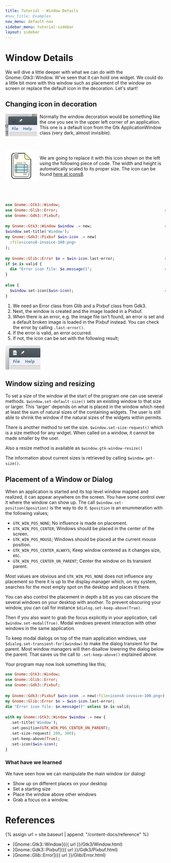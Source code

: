 ```yaml
---
title: Tutorial - Window Details
#nav_title: Examples
nav_menu: default-nav
sidebar_menu: tutorial-sidebar
layout: sidebar
---
```

# Window Details

We will dive a little deeper with what we can do with the Gnome::Gtk3::Window. W've seen that it can hold one widget. We could do a little bit more with this window such as placement of the window on screen or replace the default icon in the decoration. Let's start!

## Changing icon in decoration

<p>
<img src="images/window-deco1.png" width="100" style="float:left; margin-right:8px"/>
Normally the window decoration would be something like the one you see in the upper left corner of an application. This one is a default icon from the Gtk ApplicationWindow class (very dark, almost invisible).
</p>
<br/>
<p>
<img src="images/icons8-invoice-100.png" width="100" style="float:left; margin-right:8px"/>
<br/>
We are going to replace it with this icon shown on the left using the following piece of code. The width and height is automatically scaled to its proper size. The icon can be found <a href="https://icons8.com" target="\_blank">here at icons8</a>.
</p>
<br/>
<br/>
<br/>


```raku
use Gnome::Gtk3::Window;
use Gnome::Glib::Error;                                               # 1
use Gnome::Gdk3::Pixbuf;

my Gnome::Gtk3::Window $window .= new;                                # 2
$window.set-title('Window');
my Gnome::Gdk3::Pixbuf $win-icon .= new(
  :file<icons8-invoice-100.png>
);

my Gnome::Glib::Error $e = $win-icon.last-error;                      # 3
if $e.is-valid {
  die "Error icon file: $e.message()";                                # 4
}

else {
  $window.set-icon($win-icon);                                        # 5
}
```

1) We need an Error class from Glib and a Pixbuf class from Gdk3.
2) Next, the window is created and the image loaded in a Pixbuf.
3) When there is an error, e.g. the image file isn't found, an error is set and a default broken image is loaded in the Pixbuf instead. You can check the error by calling `.last-error()`.
4) If the error is valid, an error occurred.
5) If not, the icon can be set with the following result;

![new icon](images/window-deco2.png)


## Window sizing and resizing

To set a size of the window at the start of the program one can use several methods. `$window.set-default-size()` sets an existing window to that size or larger. This 'larger' depends on what is placed in the window which need at least the sum of natural sizes of the containing widgets. The user is still able to shrink the window if the natural sizes of the widgets within permits.

There is another method to set the size. `$window.set-size-request()` which is a size method for any widget. When called on a window, it cannot be made smaller by the user.

Also a resize method is available as `$window.gtk-window-resize()` <!--[`$window.gtk_window_resize()`](../reference/Gtk3/Window.html#wow101).-->

The information about current sizes is retrieved by calling `$window.get-size()`.


## Placement of a Window or Dialog

When an application is started and its top level window mapped and realized, it can appear anywhere on the screen. You have some control over it where the window can show up. The call `$window.set-position($position)` is the way to do it. `$position` is an enummeration with the following values;
* `GTK_WIN_POS_NONE`; No influence is made on placement.
* `GTK_WIN_POS_CENTER`; Windows should be placed in the center of the screen.
* `GTK_WIN_POS_MOUSE`; Windows should be placed at the current mouse position.
* `GTK_WIN_POS_CENTER_ALWAYS`; Keep window centered as it changes size, etc.
* `GTK_WIN_POS_CENTER_ON_PARENT`; Center the window on its transient parent.

Most values are obvious and `GTK_WIN_POS_NONE` does not influence any placement so there it is up to the display manager which, on my system, searches for the most empty spot on the desktop and places it there.

You can also control the placement in depth a bit as you can obscure the several windows on your desktop with another. To prevent obscuring your window, you can call for instance `$dialog.set-keep-above(True)`.

Then if you also want to grab the focus explicitly in your application, call `$window.set-modal(True)`. Modal windows prevent interaction with other windows in the same application.

To keep modal dialogs on top of the main application windows, use `$dialog.set-transient-for($window)` to make the dialog transient for the parent. Most window managers will then disallow lowering the dialog below the parent. That saves us the call to `.set-keep-above()` explained above.

Your program may now look something like this;

```raku
use Gnome::Gtk3::Window;
use Gnome::Glib::Error;
use Gnome::Gdk3::Pixbuf;

my Gnome::Gdk3::Pixbuf $win-icon .= new(:file<icons8-invoice-100.png>);
my Gnome::Glib::Error $e = $win-icon.last-error;
die "Error icon file: $e.message()" unless $e.is-valid;

with my Gnome::Gtk3::Window $window .= new {
  .set-title('Window');
  .set-position(GTK_WIN_POS_CENTER_ON_PARENT);
  .set-size-request( 200, 300);
  .set-keep-above(True);
  .set-icon($win-icon);
}
```


### What have we learned
We have seen how we can manipulate the main window (or dialog)
* Show up on different places on your desktop
* Set a starting size
* Place the window above other windows
* Grab a focus on a window.


# References
{% assign url = site.baseurl | append: "/content-docs/reference" %}
* [Gnome::Gtk3::Window]({{ url }}/Gtk3/Window.html)
* [Gnome::Gdk3::Pixbuf]({{ url }}/Gdk3/Pixbuf.html)
* [Gnome::Glib::Error]({{ url }}/Glib/Error.html)
